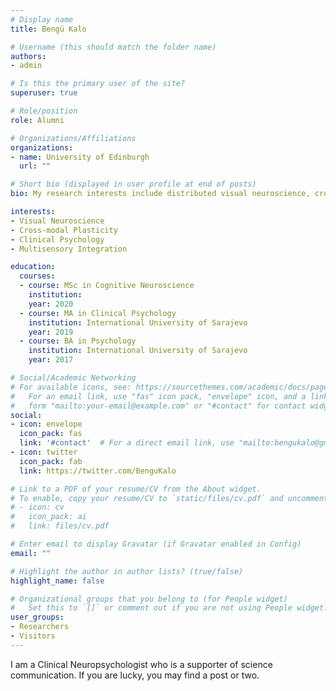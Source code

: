 ```yaml
---
# Display name
title: Bengü Kalo

# Username (this should match the folder name)
authors:
- admin

# Is this the primary user of the site?
superuser: true

# Role/position
role: Alumni

# Organizations/Affiliations
organizations:
- name: University of Edinburgh
  url: ""

# Short bio (displayed in user profile at end of posts)
bio: My research interests include distributed visual neuroscience, cross-modal plasticity and clinical psychology.

interests:
- Visual Neuroscience
- Cross-modal Plasticity
- Clinical Psychology
- Multisensory Integration

education:
  courses:
  - course: MSc in Cognitive Neuroscience
    institution: 
    year: 2020
  - course: MA in Clinical Psychology
    institution: International University of Sarajevo
    year: 2019
  - course: BA in Psychology
    institution: International University of Sarajevo
    year: 2017

# Social/Academic Networking
# For available icons, see: https://sourcethemes.com/academic/docs/page-builder/#icons
#   For an email link, use "fas" icon pack, "envelope" icon, and a link in the
#   form "mailto:your-email@example.com" or "#contact" for contact widget.
social:
- icon: envelope
  icon_pack: fas
  link: '#contact'  # For a direct email link, use "mailto:bengukalo@gmail.com".
- icon: twitter
  icon_pack: fab
  link: https://twitter.com/BenguKalo

# Link to a PDF of your resume/CV from the About widget.
# To enable, copy your resume/CV to `static/files/cv.pdf` and uncomment the lines below.
# - icon: cv
#   icon_pack: ai
#   link: files/cv.pdf

# Enter email to display Gravatar (if Gravatar enabled in Config)
email: ""

# Highlight the author in author lists? (true/false)
highlight_name: false

# Organizational groups that you belong to (for People widget)
#   Set this to `[]` or comment out if you are not using People widget.
user_groups:
- Researchers
- Visitors
---
```


I am a Clinical Neuropsychologist who is a supporter of science communication. If you are lucky, you may find a post or two.
